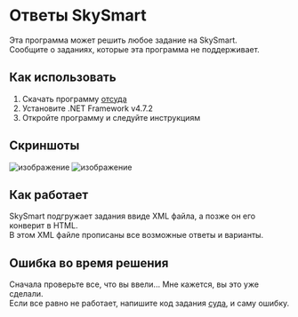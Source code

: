 # Ответы SkySmart
Эта программа может решить любое задание на SkySmart. \
Сообщите о заданиях, которые эта программа не поддерживает.

## Как использовать
1) Скачать программу [отсуда](https://github.com/theairblow/skysmart/releases)
2) Установите .NET Framework v4.7.2
3) Откройте программу и следуйте инструкциям

## Скриншоты
![изображение](https://user-images.githubusercontent.com/68467762/154795838-c3566b93-6f66-491a-8a15-2153794a008e.png)
![изображение](https://user-images.githubusercontent.com/68467762/154795927-eadd0871-2683-40f6-b688-ac0051841606.png)

## Как работает
SkySmart подгружает задания ввиде XML файла, а позже он его конверит в HTML. \
В этом XML файле прописаны все возможные ответы и варианты.

## Ошибка во время решения
Сначала проверьте все, что вы ввели... Мне кажется, вы это уже сделали. \
Если все равно не работает, напишите код задания [суда](https://github.com/theairblow/skysmart/issues), и саму ошибку.
